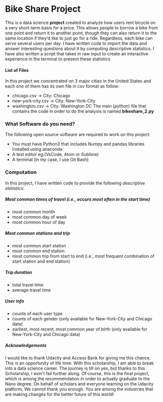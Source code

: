 # Bike Share Project
This is a data science **project** created to analyze how users rent bicycle on a very short-term basis for a price.
This allows people to borrow a bike from one point and return it to another point, though they can also return it to the same location if they’d like to just go for a ride. Regardless, each bike can serve several users per day.
I have written code to import the data and answer interesting questions about it by computing descriptive statistics. I have also written a script that takes in raw input to create an interactive experience in the terminal to present these statistics.

#### List of Files
In this project we concentrated on 3 major cities in the United States and each one of them has its own file in csv format as follow:
- chicago.csv -> City: Chicago
- new-york-city.csv -> City: New-York-City
- washington.csv -> City: Washington DC
The main (*python*) file that contains the code in order to do the analysis is named **bikeshare_2.py**

### What Software do you need?
The following open source software are required to work on this project:
- You must have Python3 that includes Numpy and pandas libraries installed using anaconda
- A text editor eg.(VsCode, Atom or Sublime)
- A terminal (in my case, I use Git Bash)

### Computation
In this project, I have written code to provide the following *descriptive statistics*:

##### Most common times of travel (i.e., occurs most often in the start time)
- most common month
- most common day of week
- most common hour of day
##### Most common stations and trip
- most common start station
- most common end station
- most common trip from start to end (i.e., most frequent combination of start station and end station)
##### Trip duration
- total travel time
- average travel time
##### User info
- counts of each user type
- counts of each gender (only available for New-York-City and Chicago data)
- earliest, most recent, most common year of birth (only available for New-York-City and Chicago data)

##### Acknowledgements
I would like to thank Udacity and Access Bank for giving me this chance. This is an opportunity of life time.
With this scholarship, I am able to break into a data science career. The journey is till on yes, but thanks to this Scholarship,
I won't fail further along.
Of course, this is the final project, which is among the recommendation in order to actually graduate to the Nano degree.
On behalf of scholars and everyone learning on the Udacity platform, We cannot thank you enough. You are among the industries that are making changes
for the better future of this world! 
